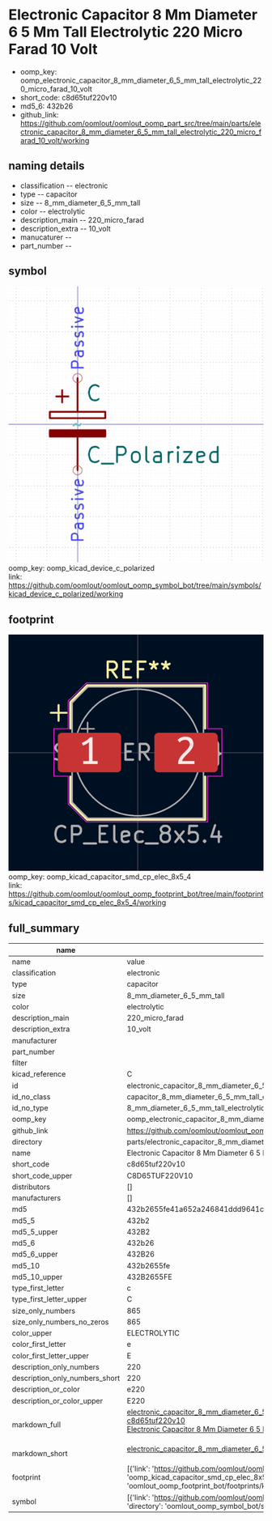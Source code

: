 # Electronic Capacitor 8 Mm Diameter 6 5 Mm Tall Electrolytic 220 Micro Farad 10 Volt

  
* oomp_key: oomp_electronic_capacitor_8_mm_diameter_6_5_mm_tall_electrolytic_220_micro_farad_10_volt 
* short_code: c8d65tuf220v10
* md5_6: 432b26  
* github_link: https://github.com/oomlout/oomlout_oomp_part_src/tree/main/parts/electronic_capacitor_8_mm_diameter_6_5_mm_tall_electrolytic_220_micro_farad_10_volt/working  
## naming details
* classification -- electronic
* type -- capacitor
* size -- 8_mm_diameter_6_5_mm_tall
* color -- electrolytic
* description_main -- 220_micro_farad
* description_extra -- 10_volt
* manucaturer -- 
* part_number -- 



## symbol

![](symbol/0/working/working_600.png)  
oomp_key: oomp_kicad_device_c_polarized  
link: https://github.com/oomlout/oomlout_oomp_symbol_bot/tree/main/symbols/kicad_device_c_polarized/working  

## footprint

![](footprint/0/working/working_600.png)  
oomp_key: oomp_kicad_capacitor_smd_cp_elec_8x5_4  
link: https://github.com/oomlout/oomlout_oomp_footprint_bot/tree/main/footprints/kicad_capacitor_smd_cp_elec_8x5_4/working  

## full_summary
| name | value | 
| --- | --- | 
| name | value | 
| classification | electronic | 
| type | capacitor | 
| size | 8_mm_diameter_6_5_mm_tall | 
| color | electrolytic | 
| description_main | 220_micro_farad | 
| description_extra | 10_volt | 
| manufacturer |  | 
| part_number |  | 
| filter |  | 
| kicad_reference | C | 
| id | electronic_capacitor_8_mm_diameter_6_5_mm_tall_electrolytic_220_micro_farad_10_volt | 
| id_no_class | capacitor_8_mm_diameter_6_5_mm_tall_electrolytic_220_micro_farad_10_volt | 
| id_no_type | 8_mm_diameter_6_5_mm_tall_electrolytic_220_micro_farad_10_volt | 
| oomp_key | oomp_electronic_capacitor_8_mm_diameter_6_5_mm_tall_electrolytic_220_micro_farad_10_volt | 
| github_link | https://github.com/oomlout/oomlout_oomp_part_src/tree/main/parts/electronic_capacitor_8_mm_diameter_6_5_mm_tall_electrolytic_220_micro_farad_10_volt/working | 
| directory | parts/electronic_capacitor_8_mm_diameter_6_5_mm_tall_electrolytic_220_micro_farad_10_volt | 
| name | Electronic Capacitor 8 Mm Diameter 6 5 Mm Tall Electrolytic 220 Micro Farad 10 Volt | 
| short_code | c8d65tuf220v10 | 
| short_code_upper | C8D65TUF220V10 | 
| distributors | [] | 
| manufacturers | [] | 
| md5 | 432b2655fe41a652a246841ddd9641cc | 
| md5_5 | 432b2 | 
| md5_5_upper | 432B2 | 
| md5_6 | 432b26 | 
| md5_6_upper | 432B26 | 
| md5_10 | 432b2655fe | 
| md5_10_upper | 432B2655FE | 
| type_first_letter | c | 
| type_first_letter_upper | C | 
| size_only_numbers | 865 | 
| size_only_numbers_no_zeros | 865 | 
| color_upper | ELECTROLYTIC | 
| color_first_letter | e | 
| color_first_letter_upper | E | 
| description_only_numbers | 220 | 
| description_only_numbers_short | 220 | 
| description_or_color | e220 | 
| description_or_color_upper | E220 | 
| markdown_full | [electronic_capacitor_8_mm_diameter_6_5_mm_tall_electrolytic_220_micro_farad_10_volt](https://github.com/oomlout/oomlout_oomp_part_src/tree/main/parts/electronic_capacitor_8_mm_diameter_6_5_mm_tall_electrolytic_220_micro_farad_10_volt/working)<br>[c8d65tuf220v10](https://github.com/oomlout/oomlout_oomp_part_src/tree/main/parts/electronic_capacitor_8_mm_diameter_6_5_mm_tall_electrolytic_220_micro_farad_10_volt/working)<br>[Electronic Capacitor 8 Mm Diameter 6 5 Mm Tall Electrolytic 220 Micro Farad 10 Volt](https://github.com/oomlout/oomlout_oomp_part_src/tree/main/parts/electronic_capacitor_8_mm_diameter_6_5_mm_tall_electrolytic_220_micro_farad_10_volt/working)<br><br> | 
| markdown_short | [electronic_capacitor_8_mm_diameter_6_5_mm_tall_electrolytic_220_micro_farad_10_volt](https://github.com/oomlout/oomlout_oomp_part_src/tree/main/parts/electronic_capacitor_8_mm_diameter_6_5_mm_tall_electrolytic_220_micro_farad_10_volt/working)<br><br> | 
| footprint | [{'link': 'https://github.com/oomlout/oomlout_oomp_footprint_bot/tree/main/foootprntss/kicad_capacitor_smd_cp_elec_8x5_4', 'oomp_key': 'oomp_kicad_capacitor_smd_cp_elec_8x5_4', 'directory': 'oomlout_oomp_footprint_bot/footprints/kicad_capacitor_smd_cp_elec_8x5_4//working/working.kicad_mod'}] | 
| symbol | [{'link': 'https://github.com/oomlout/oomlout_oomp_symbol_bot/tree/main/symbols/kicad_device_c_polarized', 'oomp_key': 'oomp_kicad_device_c_polarized', 'directory': 'oomlout_oomp_symbol_bot/symbols/kicad_device_c_polarized//working/working.kicad_sym'}] | 
